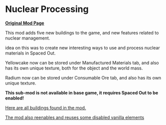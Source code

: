 # Nuclear Processing

[**Original Mod Page**](https://steamcommunity.com/sharedfiles/filedetails/?id=2614715953)

This mod adds five new buildings to the game, and new features related to nuclear management.

idea on this was to create new interesting ways to use and process nuclear materials in Spaced Out.

Yellowcake now can be stored under Manufactured Materials tab, and also has its own unique texture, both for the object and the world mass.

Radium now can be stored under Consumable Ore tab, and also has its own unique texture.

**This sub-mod is not available in base game, it requires Spaced Out to be enabled!**

[Here are all buildings found in the mod.](./Buildings.md)

[The mod also reenables and reuses some disabled vanilla elements](./elements)
